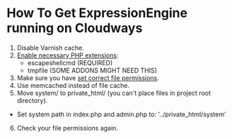 # How To Get ExpressionEngine running on Cloudways

1. Disable Varnish cache.
2. [Enable necessary PHP extensions](https://support.cloudways.com/en/articles/7891624-how-to-enable-php-functions):
   - escapeshellcmd (REQUIRED)
   - tmpfile (SOME ADDONS MIGHT NEED THIS)
3. Make sure you have [set correct file permissions](https://docs.expressionengine.com/latest/installation/installation.html#3-set-file-permissions).
4. Use memcached instead of file cache.
5. Move system/ to private_html/ (you can't place files in project root directory).
  - Set system path in index.php and admin.php to: '../private_html/system'
6. Check your file permissions again.
